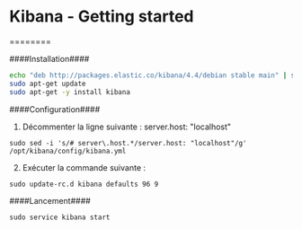 # Kibana - Getting started
========

####Installation####
```bash
echo "deb http://packages.elastic.co/kibana/4.4/debian stable main" | sudo tee -a /etc/apt/sources.list.d/kibana-4.4.x.lis
sudo apt-get update
sudo apt-get -y install kibana
```

####Configuration####
1. Décommenter la ligne suivante : server.host: "localhost"
```
sudo sed -i 's/# server\.host.*/server.host: "localhost"/g' /opt/kibana/config/kibana.yml
```

2. Exécuter la commande suivante :
```
sudo update-rc.d kibana defaults 96 9
```

####Lancement####
```
sudo service kibana start
```

